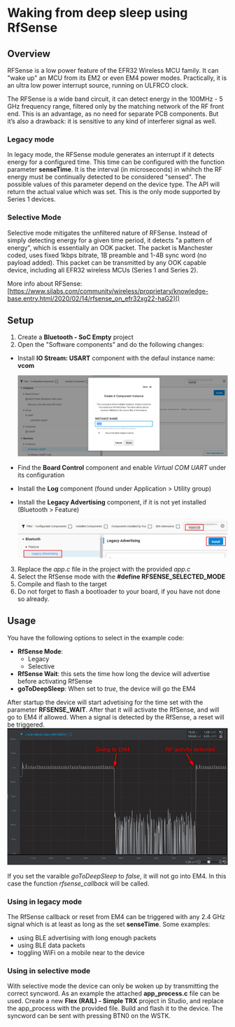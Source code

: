 # Waking from deep sleep using RfSense

## Overview ##

RFSense is a low power feature of the EFR32 Wireless MCU family. It can "wake up" an MCU from its EM2 or even EM4 power modes. Practically, it is an ultra low power interrupt source, running on ULFRCO clock.

The RFSense is a wide band circuit, it can detect energy in the 100MHz - 5 GHz frequency range, filtered only by the matching network of the RF front end. This is an advantage, as no need for separate PCB components. But it’s also a drawback: it is sensitive to any kind of interferer signal as well.

### Legacy mode ###

In legacy mode, the RFSense module generates an interrupt if it detects energy for a configured time. This time can be configured with the function parameter **senseTime**. It is the interval (in microseconds) in whihch the RF energy must be continually detected to be considered "sensed". The possible values of this parameter depend on the device type. The API will return the actual value which was set. This is the only mode supported by Series 1 devices.

### Selective Mode ###

Selective mode mitigates the unfiltered nature of RFSense. Instead of simply detecting energy for a given time period, it detects "a pattern of energy", which is essentially an OOK packet. The packet is Manchester coded, uses fixed 1kbps bitrate, 1B preamble and 1-4B sync word (no payload added). This packet can be transmitted by any OOK capable device, including all EFR32 wireless MCUs (Series 1 and Series 2).

More info about RFSense:
[https://www.silabs.com/community/wireless/proprietary/knowledge-base.entry.html/2020/02/14/rfsense_on_efr32xg22-haG2]()


## Setup ##
1. Create a **Bluetooth - SoC Empty** project
2. Open the "Software components" and do the following changes:
  - Install **IO Stream: USART** component with the defaul instance name: **vcom**

    ![](images/install-usart.png)

  - Find the **Board Control** component  and enable *Virtual COM UART* under its configuration

  - Install the **Log** component (found under Application > Utility group)
  
  - Install the **Legacy Advertising** component, if it is not yet installed (Bluetooth > Feature)

    ![](images/legacy.png)

3. Replace the *app.c* file in the project with the provided *app.c*
4. Select the RfSense mode with the **#define RFSENSE_SELECTED_MODE**
5. Compile and flash to the target
6. Do not forget to flash a bootloader to your board, if you have not done so already.

## Usage ##
You have the following options to select in the example code:
  - **RfSense Mode**: 
    - Legacy
    - Selective
  - **RfSense Wait**: this sets the time how long the device will advertise before activating RfSense
  - **goToDeepSleep**: When set to *true*, the device will go the EM4

After startup the device will start advetising for the time set with the parameter **RFSENSE_WAIT**. After that it will activate the RfSense, and will go to EM4 if allowed. When a signal is detected by the RfSense, a reset will be triggered. 
![](images/rfsense-energy.png)

If you set the varaible *goToDeepSleep* to *false*, it will not go into EM4. In this case the function *rfsense_callback* will be called. 

### Using in legacy mode

The RfSense callback or reset from EM4 can be triggered with any 2.4 GHz signal which is at least as long as the set **senseTime**. Some examples:
- using BLE advertising with long enough packets
- using BLE data packets
- toggling WiFi on a mobile near to the device

### Using in selective mode

With selective mode the device can only be woken up by transmitting the correct syncword. As an example the attached **app_process.c** file can be used. Create a new **Flex (RAIL) - Simple TRX** project in Studio, and replace the app_process with the provided file. Build and flash it to the device. The syncword can be sent with pressing BTN0 on the WSTK.


